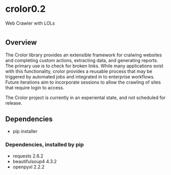 # crolor0.2
</h1>Web Crawler with LOLs<h1>

<h2>Overview</h2>
<p>The Crolor library provides an extensible framework for cralwing websites and completing custom actions, extracting data, and generating reports. The primary use is to check for broken links. While many applications exist with this functionality, crolor provides a reusable process that may be triggered by automated jobs and integrated in to enterprise workflows. Future iterations aim to incorporate sessions to allow the crawling of sites that require login to access.</p>
<p>The Crolor project is currently in an experiental state, and not scheduled for release.</p>


<h2>Dependencies</h2>
<ul>
<li>pip installer</li>
</ul>

<h3>Dependencies, installed by pip</h3>
<ul>
<li>requests 2.6.2</li>
<li>beautifulsoup4 4.3.2</li>
<li>openpyxl 2.2.2</li>
</ul>

